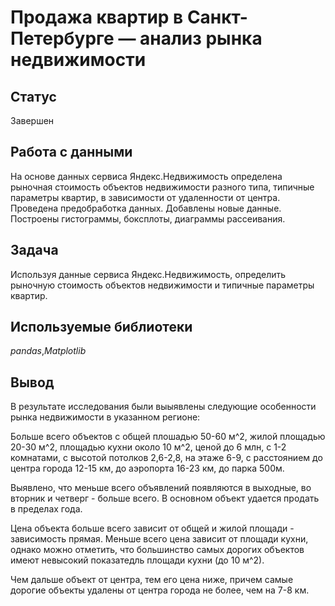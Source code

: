 # Продажа квартир в Санкт-Петербурге — анализ рынка недвижимости

## Статус

Завершен

## Работа с данными

На основе данных сервиса Яндекс.Недвижимость определена рыночная стоимость
объектов недвижимости разного типа, типичные параметры квартир, в зависимости от
удаленности от центра. Проведена предобработка данных. Добавлены новые данные.
Построены гистограммы, боксплоты, диаграммы рассеивания.

## Задача

Используя данные сервиса Яндекс.Недвижимость, определить рыночную стоимость объектов недвижимости и типичные параметры квартир. 

## Используемые библиотеки
*pandas*,*Matplotlib*

## Вывод

В результате исследования были выыявлены следующие особенности рынка недвижимости в указанном регионе:

Больше всего объектов с общей плошадью 50-60 м^2, жилой площадью 20-30 м^2, площадью кухни около 10 м^2, ценой до 6 млн, с 1-2 комнатами, с высотой потолков 2,6-2,8, на этаже 6-9, с расстоянием до центра города 12-15 км, до аэропорта 16-23 км, до парка 500м.

Выявлено, что меньше всего объявлений появляются в выходные, во вторник и четверг - больше всего. В основном объект удается продать в пределах года. 

Цена объекта больше всего зависит от общей и жилой площади - зависимость прямая. Меньше всего цена зависит от площади кухни, однако можно отметить, что большинство самых дорогих объектов имеют невысокий показатедль площади кухни (до 10 м^2).

Чем дальше объект от центра, тем его цена ниже, причем самые дорогие объекты удалены от центра города не более, чем на 7-8 км.

